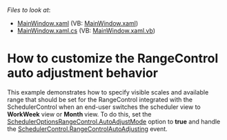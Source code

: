 <!-- default file list -->
*Files to look at*:

* [MainWindow.xaml](./CS/SchedulerRangeControlExample/MainWindow.xaml) (VB: [MainWindow.xaml](./VB/SchedulerRangeControlExample/MainWindow.xaml))
* [MainWindow.xaml.cs](./CS/SchedulerRangeControlExample/MainWindow.xaml.cs) (VB: [MainWindow.xaml.vb](./VB/SchedulerRangeControlExample/MainWindow.xaml.vb))
<!-- default file list end -->
# How to customize the RangeControl auto adjustment behavior


<p>This example demonstrates how to specify visible scales and available range that should be set for the RangeControl integrated with the SchedulerControl when an end-user switches the scheduler view to <strong>Work</strong><strong>Week</strong> view or <strong>Month</strong><strong> </strong>view. To do this, set the <a href="http://help.devexpress.com/#WPF/DevExpressXpfSchedulerSchedulerOptionsRangeControl_AutoAdjustModetopic"><u>SchedulerOptionsRangeControl.AutoAdjustMode</u></a> option to <strong>true</strong> and handle the <a href="http://help.devexpress.com/#WPF/DevExpressXpfSchedulerSchedulerControl_RangeControlAutoAdjustingtopic"><u>SchedulerControl.RangeControlAutoAdjusting</u></a> event.</p><br />


<br/>


